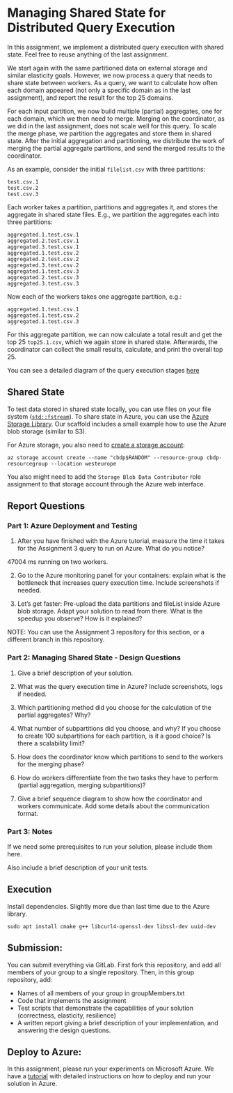 # Managing Shared State for Distributed Query Execution

In this assignment, we implement a distributed query execution with shared state.
Feel free to reuse anything of the last assignment.

We start again with the same partitioned data on external storage and similar elasticity goals.
However, we now process a query that needs to share state between workers.
As a query, we want to calculate how often each domain appeared (not only a specific domain as in the last
assignment), and report the result for the top 25 domains.

For each input partition, we now build multiple (partial) aggregates, one for each domain, which we then need to merge.
Merging on the coordinator, as we did in the last assignment, does not scale well for this query.
To scale the merge phase, we partition the aggregates and store them in shared state.
After the initial aggregation and partitioning, we distribute the work of merging the partial aggregate partitions, and
send the merged results to the coordinator.

As an example, consider the initial `filelist.csv` with three partitions:

```
test.csv.1
test.csv.2
test.csv.3
```

Each worker takes a partition, partitions and aggregates it, and stores the aggregate in shared state files.
E.g., we partition the aggregates each into three partitions:

```
aggregated.1.test.csv.1
aggregated.2.test.csv.1
aggregated.3.test.csv.1
aggregated.1.test.csv.2
aggregated.2.test.csv.2
aggregated.3.test.csv.2
aggregated.1.test.csv.3
aggregated.2.test.csv.3
aggregated.3.test.csv.3
```

Now each of the workers takes one aggregate partition, e.g.:

```
aggregated.1.test.csv.1
aggregated.1.test.csv.2
aggregated.1.test.csv.3
```

For this aggregate partition, we can now calculate a total result and get the top 25 `top25.1.csv`, which we again store
in shared state.
Afterwards, the coordinator can collect the small results, calculate, and print the overall top 25.

You can see a detailed diagram of the query execution stages [here](screenshots/diagram.png)

## Shared State

To test data stored in shared state locally, you can use files on your file system
([`std::fstream`](https://en.cppreference.com/w/cpp/io/basic_fstream)).
To share state in Azure, you can use the [Azure Storage Library](https://github.com/Azure/azure-storage-cpplite).
Our scaffold includes a small example how to use the Azure blob storage (similar to S3).

For Azure storage, you also need
to [create a storage account](https://learn.microsoft.com/en-us/azure/storage/common/storage-account-create?tabs=azure-cli):

```
az storage account create --name "cbdp$RANDOM" --resource-group cbdp-resourcegroup --location westeurope
```

You also might need to add the `Storage Blob Data Contributor` role assignment to that storage account through the Azure
web interface.

## Report Questions


### Part 1: Azure Deployment and Testing

1. After you have finished with the Azure tutorial, measure the time it takes for the Assignment 3 query to run on Azure. What do you notice?

47004 ms running on two workers.

2. Go to the Azure monitoring panel for your containers: explain what is the bottleneck that increases query execution time. Include screenshots if needed.

3. Let’s get faster: Pre-upload the data partitions and fileList inside Azure blob storage. Adapt your solution to read from there. What is the speedup you observe? How is it explained? 

NOTE: You can use the Assignment 3 repository for this section, or a different branch in this repository.

### Part 2: Managing Shared State - Design Questions

1. Give a brief description of your solution.

2. What was the query execution time in Azure? Include screenshots, logs if needed.

3. Which partitioning method did you choose for the calculation of the partial aggregates? Why?

4. What number of subpartitions did you choose, and why? If you choose to create 100 subpartitions for each partition, is it a good choice? Is there a scalability limit?

5. How does the coordinator know which partitions to send to the workers for the merging phase?

6. How do workers differentiate from the two tasks they have to perform (partial aggregation, merging subpartitions)?

7. Give a brief sequence diagram to show how the coordinator and workers communicate. Add some details about the communication format.

### Part 3: Notes

If we need some prerequisites to run your solution, please include them here. 

Also include a brief description of your unit tests.

## Execution

Install dependencies. Slightly more due than last time due to the Azure library.

```
sudo apt install cmake g++ libcurl4-openssl-dev libssl-dev uuid-dev
```

## Submission:
You can submit everything via GitLab.
First fork this repository, and add all members of your group to a single repository.
Then, in this group repository, add:
* Names of all members of your group in groupMembers.txt
* Code that implements the assignment
* Test scripts that demonstrate the capabilities of your solution (correctness, elasticity, resilience)
* A written report giving a brief description of your implementation, and answering the design questions.


## Deploy to Azure:

In this assignment, please run your experiments on Microsoft Azure.
We have a [tutorial](AZURE_TUTORIAL.md) with detailed instructions on how to deploy and run your solution in Azure.